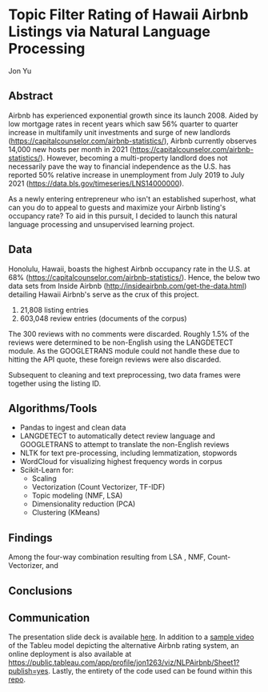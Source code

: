 # Topic Filter Rating of Hawaii Airbnb Listings via Natural Language Processing
Jon Yu

## Abstract
Airbnb has experienced exponential growth since its launch 2008. Aided by low mortgage rates in recent years which saw 56% quarter to quarter increase in multifamily unit investments and surge of new landlords (https://capitalcounselor.com/airbnb-statistics/), Airbnb currently observes 14,000 new hosts per month in 2021 (https://capitalcounselor.com/airbnb-statistics/). However, becoming a multi-property landlord does not necessarily pave the way to financial independence as the U.S. has reported 50% relative increase in unemployment from July 2019 to July 2021 (https://data.bls.gov/timeseries/LNS14000000).

As a newly entering entrepreneur who isn't an established superhost, what can you do to appeal to guests and maximize your Airbnb listing's occupancy rate? To aid in this pursuit, I decided to launch this natural language processing and unsupervised learning project.


## Data
Honolulu, Hawaii, boasts the highest Airbnb occupancy rate in the U.S. at 68% (https://capitalcounselor.com/airbnb-statistics/). Hence, the below two data sets from Inside Airbnb (http://insideairbnb.com/get-the-data.html) detailing Hawaii Airbnb's serve as the crux of this project. 

1. 21,808 listing entries
2. 603,048 review entries (documents of the corpus)

The 300 reviews with no comments were discarded. Roughly 1.5% of the reviews were determined to be non-English using the LANGDETECT module. As the GOOGLETRANS module could not handle these due to hitting the API quote, these foreign reviews were also discarded.

Subsequent to cleaning and text preprocessing, two data frames were together using the listing ID.

## Algorithms/Tools

- Pandas to ingest and clean data
- LANGDETECT to automatically detect review language and GOOGLETRANS to attempt to translate the non-English reviews
- NLTK for text pre-processing, including lemmatization, stopwords
- WordCloud for visualizing highest frequency words in corpus
- Scikit-Learn for: 
    - Scaling
    - Vectorization (Count Vectorizer, TF-IDF)
    - Topic modeling (NMF, LSA)
    - Dimensionality reduction (PCA)
    - Clustering (KMeans)

## Findings

Among the four-way combination resulting from LSA , NMF, Count-Vectorizer, and 

## Conclusions

## Communication
The presentation slide deck is available [here](https://github.com/runjon90/NLP_Unsupervised_Learning/blob/main/Slidedeck.pdf). In addition to a [sample video](https://github.com/runjon90/NLP_Unsupervised_Learning/blob/main/Hidden%20Rating%20Demo%20on%20Tableau.mov) of the Tableu model depicting the alternative Airbnb rating system, an online deployment is also available at https://public.tableau.com/app/profile/jon1263/viz/NLPAirbnb/Sheet1?publish=yes. Lastly, the entirety of the code used can be found within this [repo](https://github.com/runjon90/NLP_Unsupervised_Learning/tree/main/Code).
